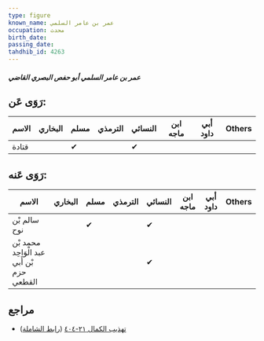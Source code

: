 ```yaml
---
type: figure
known_name: عمر بن عامر السلمي
occupation: محدث
birth_date:
passing_date:
tahdhib_id: 4263
---
```

##### عمر بن عامر السلمي أبو حفص البصري القاضي

## رَوَى عَن:
| الاسم | البخاري | مسلم | الترمذي | النسائي | ابن ماجه | أبي داود | Others |
| ----- | ------- | ---- | ------- | ------- | -------- | -------- | ------ |
| قتادة |         | ✔    |         | ✔       |          |          |        |
## رَوَى عَنه:
| الاسم                                      | البخاري | مسلم | الترمذي | النسائي | ابن ماجه | أبي داود | Others |
| ------------------------------------------ | ------- | ---- | ------- | ------- | -------- | -------- | ------ |
| سالم بْن نوح                               |         | ✔    |         | ✔       |          |          |        |
| محمد بْن عبد الْوَاحِد بْن أَبي حزم القطعي |         |      |         | ✔       |          |          |        |
## مراجع
- [تهذيب الكمال ٢١-٤٠٤](obsidian://open?vault=Tahdhib-al-Kamal&file=Figures/٤٢٦٣-عمر%20بن%20عامر%20السلمي%20أبو%20حفص%20البصري%20القاضي) ([رابط الشاملة](https://shamela.ws/book/3722/11051))